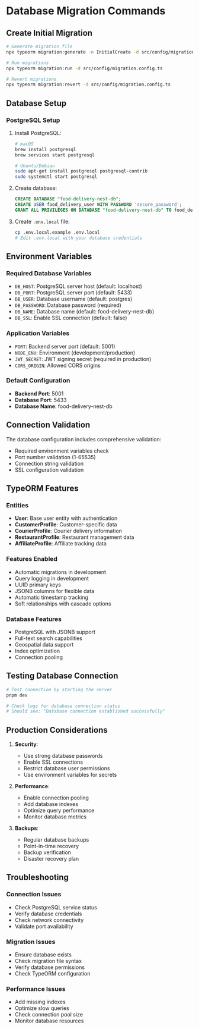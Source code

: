 # Database Migration Commands

## Create Initial Migration
```bash
# Generate migration file
npx typeorm migration:generate -n InitialCreate -d src/config/migration.config.ts

# Run migrations
npx typeorm migration:run -d src/config/migration.config.ts

# Revert migrations
npx typeorm migration:revert -d src/config/migration.config.ts
```

## Database Setup

### PostgreSQL Setup

1. Install PostgreSQL:
   ```bash
   # macOS
   brew install postgresql
   brew services start postgresql
   
   # Ubuntu/Debian
   sudo apt-get install postgresql postgresql-contrib
   sudo systemctl start postgresql
   ```

2. Create database:
   ```sql
   CREATE DATABASE "food-delivery-nest-db";
   CREATE USER food_delivery_user WITH PASSWORD 'secure_password';
   GRANT ALL PRIVILEGES ON DATABASE "food-delivery-nest-db" TO food_delivery_user;
   ```

3. Create `.env.local` file:
   ```bash
   cp .env.local.example .env.local
   # Edit .env.local with your database credentials
   ```

## Environment Variables

### Required Database Variables
- `DB_HOST`: PostgreSQL server host (default: localhost)
- `DB_PORT`: PostgreSQL server port (default: 5433)
- `DB_USER`: Database username (default: postgres)
- `DB_PASSWORD`: Database password (required)
- `DB_NAME`: Database name (default: food-delivery-nest-db)
- `DB_SSL`: Enable SSL connection (default: false)

### Application Variables
- `PORT`: Backend server port (default: 5001)
- `NODE_ENV`: Environment (development/production)
- `JWT_SECRET`: JWT signing secret (required in production)
- `CORS_ORIGIN`: Allowed CORS origins

### Default Configuration
- **Backend Port**: 5001
- **Database Port**: 5433
- **Database Name**: food-delivery-nest-db

## Connection Validation

The database configuration includes comprehensive validation:

- Required environment variables check
- Port number validation (1-65535)
- Connection string validation
- SSL configuration validation

## TypeORM Features

### Entities
- **User**: Base user entity with authentication
- **CustomerProfile**: Customer-specific data
- **CourierProfile**: Courier delivery information
- **RestaurantProfile**: Restaurant management data
- **AffiliateProfile**: Affiliate tracking data

### Features Enabled
- Automatic migrations in development
- Query logging in development
- UUID primary keys
- JSONB columns for flexible data
- Automatic timestamp tracking
- Soft relationships with cascade options

### Database Features
- PostgreSQL with JSONB support
- Full-text search capabilities
- Geospatial data support
- Index optimization
- Connection pooling

## Testing Database Connection

```bash
# Test connection by starting the server
pnpm dev

# Check logs for database connection status
# Should see: "Database connection established successfully"
```

## Production Considerations

1. **Security**:
   - Use strong database passwords
   - Enable SSL connections
   - Restrict database user permissions
   - Use environment variables for secrets

2. **Performance**:
   - Enable connection pooling
   - Add database indexes
   - Optimize query performance
   - Monitor database metrics

3. **Backups**:
   - Regular database backups
   - Point-in-time recovery
   - Backup verification
   - Disaster recovery plan

## Troubleshooting

### Connection Issues
- Check PostgreSQL service status
- Verify database credentials
- Check network connectivity
- Validate port availability

### Migration Issues
- Ensure database exists
- Check migration file syntax
- Verify database permissions
- Check TypeORM configuration

### Performance Issues
- Add missing indexes
- Optimize slow queries
- Check connection pool size
- Monitor database resources